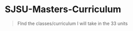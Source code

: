 # SJSU-Masters-Curriculum

> FInd the classes/curriculum I will take in the 33 units

![]()

![]()

![]()

![]()

![]()

![]()

![]()

![]()

![]()
